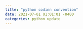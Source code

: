 ```yaml
---
title: "python codinn convention"
date: 2021-07-01 01:01:01 -0400
categories: python update
---
```


